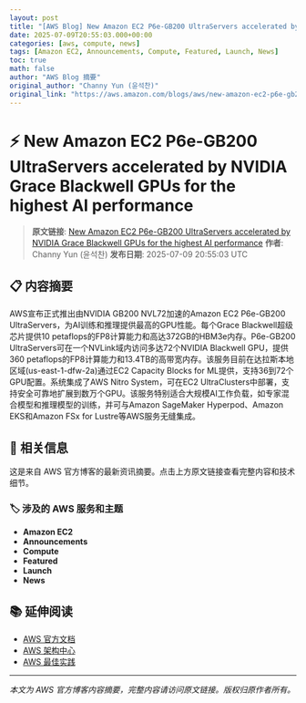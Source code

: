 ```yaml
---
layout: post
title: "[AWS Blog] New Amazon EC2 P6e-GB200 UltraServers accelerated by NVIDIA Grace Blackwell GPUs for the highest AI performance"
date: 2025-07-09T20:55:03.000+00:00
categories: [aws, compute, news]
tags: [Amazon EC2, Announcements, Compute, Featured, Launch, News]
toc: true
math: false
author: "AWS Blog 摘要"
original_author: "Channy Yun (윤석찬)"
original_link: "https://aws.amazon.com/blogs/aws/new-amazon-ec2-p6e-gb200-ultraservers-powered-by-nvidia-grace-blackwell-gpus-for-the-highest-ai-performance/"
---
```


# ⚡ New Amazon EC2 P6e-GB200 UltraServers accelerated by NVIDIA Grace Blackwell GPUs for the highest AI performance

> **原文链接**: [New Amazon EC2 P6e-GB200 UltraServers accelerated by NVIDIA Grace Blackwell GPUs for the highest AI performance](https://aws.amazon.com/blogs/aws/new-amazon-ec2-p6e-gb200-ultraservers-powered-by-nvidia-grace-blackwell-gpus-for-the-highest-ai-performance/)
> **作者**: Channy Yun (윤석찬)
> **发布日期**: 2025-07-09 20:55:03 UTC

## 📋 内容摘要

AWS宣布正式推出由NVIDIA GB200 NVL72加速的Amazon EC2 P6e-GB200 UltraServers，为AI训练和推理提供最高的GPU性能。每个Grace Blackwell超级芯片提供10 petaflops的FP8计算能力和高达372GB的HBM3e内存。P6e-GB200 UltraServers可在一个NVLink域内访问多达72个NVIDIA Blackwell GPU，提供360 petaflops的FP8计算能力和13.4TB的高带宽内存。该服务目前在达拉斯本地区域(us-east-1-dfw-2a)通过EC2 Capacity Blocks for ML提供，支持36到72个GPU配置。系统集成了AWS Nitro System，可在EC2 UltraClusters中部署，支持安全可靠地扩展到数万个GPU。该服务特别适合大规模AI工作负载，如专家混合模型和推理模型的训练，并可与Amazon SageMaker Hyperpod、Amazon EKS和Amazon FSx for Lustre等AWS服务无缝集成。

## 🔗 相关信息

这是来自 AWS 官方博客的最新资讯摘要。点击上方原文链接查看完整内容和技术细节。

### 🏷️ 涉及的 AWS 服务和主题

- **Amazon EC2**
- **Announcements**
- **Compute**
- **Featured**
- **Launch**
- **News**

## 📚 延伸阅读

- [AWS 官方文档](https://docs.aws.amazon.com/)
- [AWS 架构中心](https://aws.amazon.com/architecture/)
- [AWS 最佳实践](https://aws.amazon.com/architecture/well-architected/)

---

*本文为 AWS 官方博客内容摘要，完整内容请访问原文链接。版权归原作者所有。*
